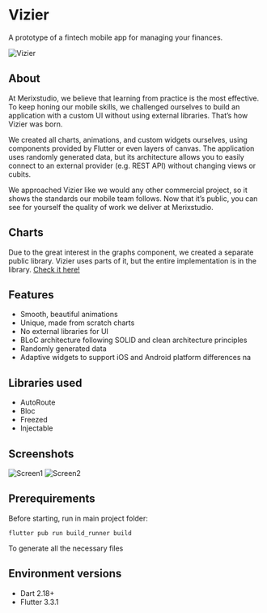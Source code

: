 # Vizier
A prototype of a fintech mobile app for managing your finances.

![Vizier](https://cdn.dribbble.com/users/2041249/screenshots/16827492/media/986a5e3073542c34840e3cf8350961ab.jpg?compress=1&resize=1200x900&vertical=top)
## About
At Merixstudio, we believe that learning from practice is the most effective. To keep honing our mobile skills, we challenged ourselves to build an application with a custom UI without using external libraries. That’s how Vizier was born.

We created all charts, animations, and custom widgets ourselves, using components provided by Flutter or even layers of canvas. The application uses randomly generated data, but its architecture allows you to easily connect to an external provider (e.g. REST API) without changing views or cubits.

We approached Vizier like we would any other commercial project, so it shows the standards our mobile team follows. Now that it’s public, you can see for yourself the quality of work we deliver at Merixstudio.

## Charts
Due to the great interest in the graphs component, we created a separate public library. Vizier uses parts of it, but the entire implementation is in the library. 
[Check it here!](https://pub.dev/packages/mrx_charts)

## Features
- Smooth, beautiful animations
- Unique, made from scratch charts
- No external libraries for UI
- BLoC architecture following SOLID and clean architecture principles
- Randomly generated data
- Adaptive widgets to support iOS and Android platform differences
na
## Libraries used
- AutoRoute
- Bloc
- Freezed
- Injectable

## Screenshots
![Screen1](https://cdn.dribbble.com/users/2041249/screenshots/16233930/media/8470baa5a4b7cef8fc4d19321e67bffb.png?compress=1&resize=1200x900&vertical=top)
![Screen2](https://cdn.dribbble.com/users/3516795/screenshots/16448643/media/137557238a9bbad7eb472ce05a80bd52.png?compress=1&resize=1200x900&vertical=top)

## Prerequirements
Before starting, run in main project folder:

`flutter pub run build_runner build`

To generate all the necessary files
## Environment versions
- Dart 2.18+
- Flutter 3.3.1
